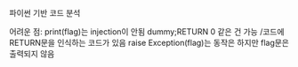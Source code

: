 
파이썬 기반 코드 분석

어려운 점: print(flag)는 injection이 안됨
dummy;RETURN 0 같은 건 가능 /코드에 RETURN문을 인식하는 코드가 있음
raise Exception(flag)는 동작은 하지만 flag문은 출력되지 않음